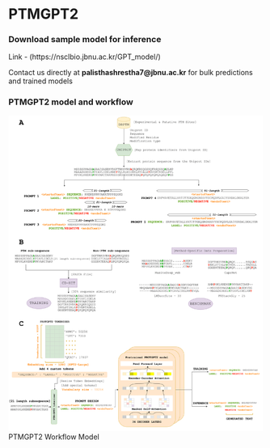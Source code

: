 <h1>PTMGPT2</h1>

<h3>Download sample model for inference</h3>
<p>Link - (https://nsclbio.jbnu.ac.kr/GPT_model/)</p>
<p>Contact us directly at <b>palisthashrestha7@jbnu.ac.kr</b> for bulk predictions and trained models</p>

<h3>PTMGPT2 model and workflow</h3>
<img src='PTMGPT2-workflow-model.png'>PTMGPT2 Workflow Model</img>



